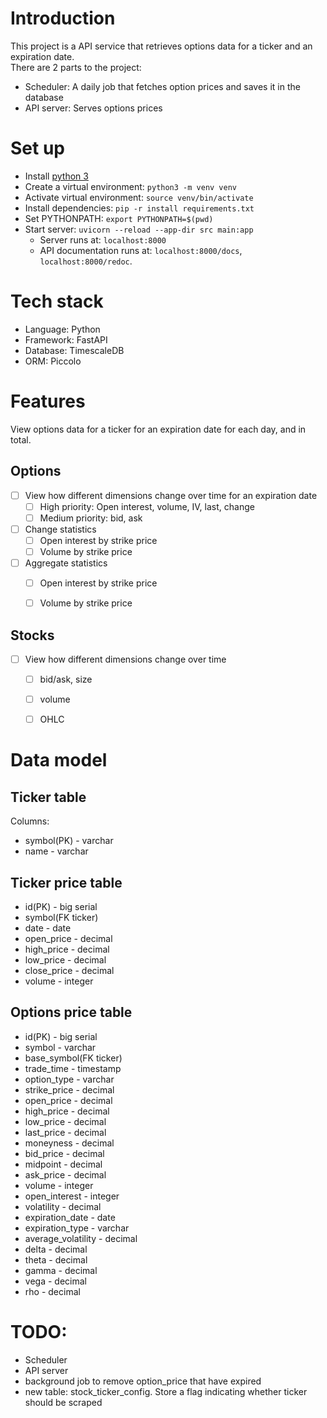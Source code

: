 # Introduction
This project is a API service that retrieves options data for a ticker and an expiration date.  
There are 2 parts to the project:
* Scheduler: A daily job that fetches option prices and saves it in the database
* API server: Serves options prices

# Set up
* Install [python 3](https://www.python.org/downloads/)
* Create a virtual environment: `python3 -m venv venv`
* Activate virtual environment: `source venv/bin/activate`
* Install dependencies: `pip -r install requirements.txt`
* Set PYTHONPATH: `export PYTHONPATH=$(pwd)`
* Start server: `uvicorn --reload --app-dir src main:app`
  * Server runs at: `localhost:8000`
  * API documentation runs at: `localhost:8000/docs`, `localhost:8000/redoc`.

# Tech stack
* Language: Python
* Framework: FastAPI
* Database: TimescaleDB
* ORM: Piccolo

# Features
View options data for a ticker for an expiration date for each day, and in total.

## Options
- [ ] View how different dimensions change over time for an expiration date
  - [ ] High priority: Open interest, volume, IV, last, change
  - [ ] Medium priority: bid, ask
- [ ] Change statistics
  - [ ] Open interest by strike price
  - [ ] Volume by strike price
- [ ] Aggregate statistics
  - [ ] Open interest by strike price
  - [ ] Volume by strike price


## Stocks
- [ ] View how different dimensions change over time
  - [ ] bid/ask, size
  - [ ] volume
  - [ ] OHLC


# Data model
## Ticker table
Columns:
* symbol(PK) - varchar
* name - varchar

## Ticker price table
* id(PK) - big serial
* symbol(FK ticker)
* date - date
* open_price - decimal
* high_price - decimal
* low_price - decimal
* close_price - decimal
* volume - integer

## Options price table
* id(PK) - big serial
* symbol - varchar
* base_symbol(FK ticker)
* trade_time - timestamp
* option_type - varchar
* strike_price - decimal
* open_price - decimal
* high_price - decimal
* low_price - decimal
* last_price - decimal
* moneyness - decimal
* bid_price - decimal
* midpoint - decimal
* ask_price - decimal
* volume - integer
* open_interest - integer
* volatility - decimal
* expiration_date - date
* expiration_type - varchar
* average_volatility - decimal
* delta - decimal
* theta - decimal
* gamma - decimal
* vega - decimal
* rho - decimal

# TODO:
* Scheduler
* API server
* background job to remove option_price that have expired
* new table: stock_ticker_config. Store a flag indicating whether ticker should be scraped

